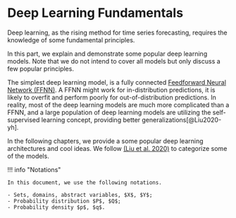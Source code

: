 # Deep Learning Fundamentals

Deep learning, as the rising method for time series forecasting, requires the knowledge of some fundamental principles.

In this part, we explain and demonstrate some popular deep learning models. Note that we do not intend to cover all models but only discuss a few popular principles.

The simplest deep learning model, is a fully connected [Feedforward Neural Network (FFNN)](https://en.wikipedia.org/wiki/Feedforward_neural_network). A FFNN might work for in-distribution predictions, it is likely to overfit and perform poorly for out-of-distribution predictions. In reality, most of the deep learning models are much more complicated than a FFNN, and a large population of deep learning models are utilizing the self-supervised learning concept, providing better generalizations[@Liu2020-yh].

In the following chapters, we provide a some popular deep learning architectures and cool ideas. We follow [(Liu et al. 2020)](https://arxiv.org/abs/2006.08218) to categorize some of the models.

!!! info "Notations"

    In this document, we use the following notations.

    - Sets, domains, abstract variables, $X$, $Y$;
    - Probability distribution $P$, $Q$;
    - Probability density $p$, $q$.
